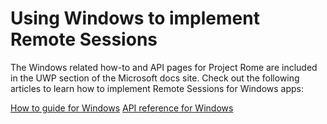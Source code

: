 # Using Windows to implement Remote Sessions

The Windows related how-to and API pages for Project Rome are included in the UWP section of the Microsoft docs site. Check out the following articles to learn how to implement Remote Sessions for Windows apps:

[How to guide for Windows](https://docs.microsoft.com/windows/uwp/launch-resume/remote-sessions)
[API reference for Windows](https://docs.microsoft.com/uwp/api/windows.system.remotesystems.remotesystemsession)
